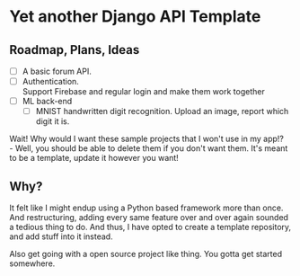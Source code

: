 # Yet another Django API Template

## Roadmap, Plans, Ideas
- [ ] A basic forum API.
- [ ] Authentication.<br/>
  Support Firebase and regular login and make them work together
- [ ] ML back-end
  - [ ] MNIST handwritten digit recognition. Upload an image, report which digit it is.

Wait! Why would I want these sample projects that I won't use in my app!?<br/>
\- Well, you should be able to delete them if you don't want them. It's meant to be a template, update it however you want!


## Why?
It felt like I might endup using a Python based framework more than once. And restructuring, adding every same feature over and over again sounded a tedious thing to do. And thus, I have opted to create a template repository, and add stuff into it instead.

Also get going with a open source project like thing. You gotta get started somewhere.

